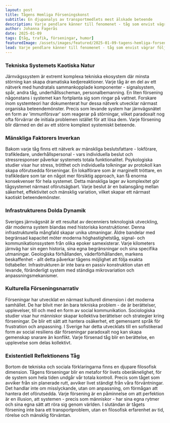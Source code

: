 ```yaml
---
layout: post
title: Tågens Hemliga Förseningskonst
subtitle: En djupanalys av transportmedlets mest älskade beteende
description: Varje pendlare känner till fenomenet - tåg som envist vägrar följa tidtabellen. Men bakom dessa till synes slumpmässiga förseningar döljer sig en komplex värld av tekniska, sociala och nästan filosofiska mekanismer som få förstår.
author: Johanna Fagerås
date: 2025-01-09
tags: [tåg, trafik, förseningar, humor]
featuredImage: /assets/images/featured/2025-01-09-tagens-hemliga-forseningskonst.jpeg
lead: Varje pendlare känner till fenomenet - tåg som envist vägrar följa tidtabellen. Men bakom dessa till synes slumpmässiga förseningar döljer sig en komplex värld av tekniska, sociala och nästan filosofiska mekanismer som få förstår.
---
```


### Tekniska Systemets Kaotiska Natur

Järnvägssystem är extremt komplexa tekniska ekosystem där minsta störning kan skapa dramatiska kedjereaktioner. Varje tåg är en del av ett nätverk med hundratals sammankopplade komponenter - signalsystem, spår, andra tåg, underhållsscheman, personalbemanning. En liten försening någonstans i systemet kan fortplanta sig som ringar på vattnet. Forskare inom systemteori har dokumenterat hur dessa nätverk utvecklar närmast organiska beteendemönster. Precis som levande system har järnvägsnätet en form av 'immunförsvar' som reagerar på störningar, vilket paradoxalt nog ofta förvärrar de initiala problemen istället för att lösa dem. Varje försening blir därmed en del av ett större komplext systemiskt beteende.

### Mänskliga Faktorers Inverkan

Bakom varje tåg finns ett nätverk av mänskliga beslutsfattare - lokförare, trafikledare, underhållspersonal - vars individuella beslut och stressresponser påverkar systemets totala funktionalitet. Psykologiska studier visar hur stress, trötthet och individuella tolkningar av protokoll kan skapa oförutsedda förseningar. En lokalförare som är marginellt tröttare, en trafikledare som tar en något mer försiktig approach, kan få enorma konsekvenser för hela systemet. Detta mänskliga lager av komplexitet gör tågsystemet närmast oförutsägbart. Varje beslut är en balansgång mellan säkerhet, effektivitet och mänsklig variation, vilket skapar ett närmast kaotiskt beteendemönster.

### Infrastrukturens Dolda Dynamik

Sveriges järnvägsnät är ett resultat av decenniers teknologisk utveckling, där moderna system blandas med historiska konstruktioner. Denna infrastrukturella mångfald skapar unika utmaningar. Äldre bandelar med begränsad kapacitet möter moderna höghastighetståg, signal- och kommunikationssystem från olika epoker samexisterar. Varje kilometers järnväg har sin egen historia, sina egna begränsningar och sina specifika utmaningar. Geologiska förhållanden, väderförhållanden, markens beskaffenhet - allt detta påverkar tågens möjlighet att följa exakta tidtabeller. Infrastrukturen är inte bara en passiv konstruktion utan ett levande, föränderligt system med ständiga mikrovariation och anpassningsmekanismer.

### Kulturella Förseningsnarrativ

Förseningar har utvecklat en närmast kulturell dimension i det moderna samhället. De har blivit mer än bara tekniska problem - de är berättelser, upplevelser, till och med en form av social kommunikation. Sociologiska studier visar hur människor skapar kollektiva berättelser och strategier kring förseningar. De blir ett sätt att hantera osäkerhet, ett gemensamt språk för frustration och anpassning. I Sverige har detta utvecklats till en sofistikerad form av social resiliens där förseningar paradoxalt nog kan skapa gemenskap snarare än konflikt. Varje försenad tåg blir en berättelse, en upplevelse som delas kollektivt.

### Existentiell Reflektionens Tåg

Bortom de tekniska och sociala förklaringarna finns en djupare filosofisk dimension. Tågens förseningar blir en metafor för livets oberäknelighet, för de system som hela tiden undgår vår totala kontroll. Precis som tåget som avviker från sin planerade rutt, avviker livet ständigt från våra förväntningar. Det handlar inte om misslyckande, utan om anpassning, om förmågan att hantera det oförutsedda. Varje försening är en påminnelse om att perfektion är en illusion, att systemen - precis som människor - har sina egna rytmer och sina egna sätt att röra sig genom världen. I slutändan är tågets försening inte bara ett transportproblem, utan en filosofisk erfarenhet av tid, rörelse och mänsklig förväntan.
